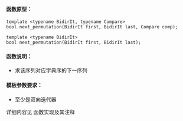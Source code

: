 
#### 函数原型：
```
template <typename BidirIt, typename Compare>
bool next_permutation(BidirIt first, BidirIt last, Compare comp);

template <typename BidirIt>
bool next_permutation(BidirIt first, BidirIt last);
```

#### 函数说明：
* 求该序列对应字典序的下一序列

#### 模板参数要求：
* 至少是双向迭代器

详细内容见 函数实现及其注释

